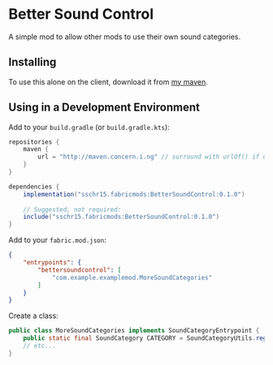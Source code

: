 # Better Sound Control

A simple mod to allow other mods to use their own sound categories.

## Installing

To use this alone on the client, download it from [my maven](http://maven.concern.i.ng/sschr15/fabricmods/BetterSoundControl/0.1.0/BetterSoundControl-0.1.0.jar).

## Using in a Development Environment

Add to your `build.gradle` (or `build.gradle.kts`):

```groovy
repositories {
    maven {
        url = "http://maven.concern.i.ng" // surround with urlOf() if using Kotlin DSL
    }
}

dependencies {
    implementation("sschr15.fabricmods:BetterSoundControl:0.1.0")
    
    // Suggested, not required:
    include("sschr15.fabricmods:BetterSoundControl:0.1.0")
}
```

Add to your `fabric.mod.json`:

```json
{
    "entrypoints": {
        "bettersoundcontrol": [
            "com.example.examplemod.MoreSoundCategories"
        ]
    }
}
```

Create a class:

```java
public class MoreSoundCategories implements SoundCategoryEntrypoint {
    public static final SoundCategory CATEGORY = SoundCategoryUtils.registerNewCategory("category");
    // etc...
}
```